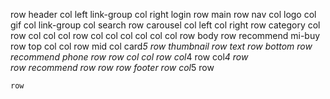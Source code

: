 row header
    col left link-group
    col right login
row main
    row nav
        col logo
        col gif
        col link-group
        col search
    row carousel
        col left
        col right
    row category
        col
            row
                col
                col
                col
            row
                col
                col
                col
        col
        col
        col
row body
    row recommend mi-buy
        row top 
            col
            col
        row mid
            col card*5
                row thumbnail
                row text
        row bottom
    row recommend phone
        row
        row
            col
            col
                row
                    col*4
                row
                    col*4
        row        
    row recommend
    row 
    row
row footer
    row
        col*5
    row
        
    row